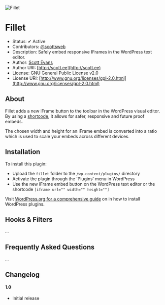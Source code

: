 ![Fillet](http://cloud.scott.ee/images/fillet.png)

# Fillet

* Status: ✔ Active
* Contributors: [@scottsweb](http://twitter.com/scottsweb)
* Description: Safely embed responsive IFrames in the WordPress text editor.
* Author: [Scott Evans](http://scott.ee)
* Author URI: [http://scott.ee](http://scott.ee)
* License: GNU General Public License v2.0
* License URI: [http://www.gnu.org/licenses/gpl-2.0.html](http://www.gnu.org/licenses/gpl-2.0.html)

## About

Fillet adds a new IFrame button to the toolbar in the WordPress visual editor. By using a [shortcode](http://codex.wordpress.org/Shortcode), it allows for safer, responsive and future proof embeds.

The chosen width and height for an IFrame embed is converted into a ratio which is used to scale your embeds across different devices.

## Installation

To install this plugin:

* Upload the `fillet` folder to the `/wp-content/plugins/` directory
* Activate the plugin through the 'Plugins' menu in WordPress
* Use the new iFrame embed button on the WordPress text editor or the shortcode `[iframe url="" width="" height=""]`

Visit [WordPress.org for a comprehensive guide](http://codex.wordpress.org/Managing_Plugins#Manual_Plugin_Installation) on in how to install WordPress plugins.

## Hooks & Filters

...

## Frequently Asked Questions

...

## Changelog

#### 1.0
* Initial release
